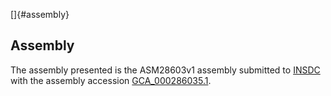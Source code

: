 []{#assembly}

Assembly
--------

The assembly presented is the ASM28603v1 assembly submitted to
[INSDC](http://www.insdc.org) with the assembly accession
[GCA\_000286035.1](http://www.ebi.ac.uk/ena/data/view/GCA_000286035.1).
